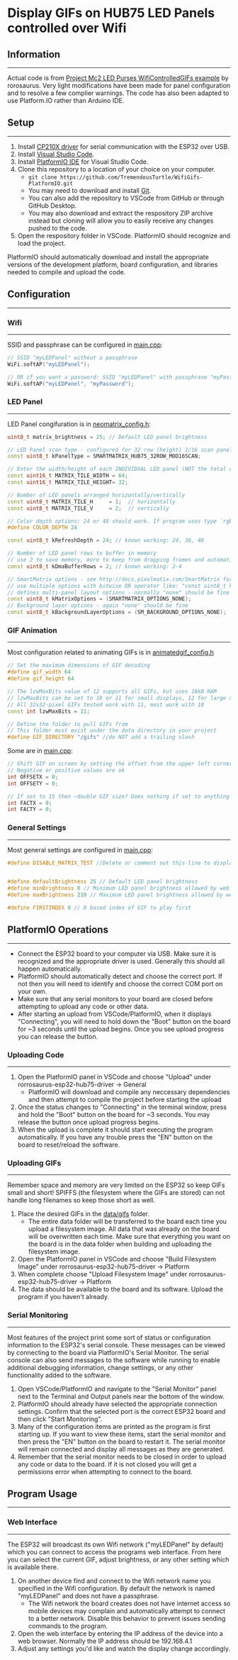 # Display GIFs on HUB75 LED Panels controlled over Wifi
## Information 
----------
Actual code is from [Project Mc2 LED Purses WifiControlledGIFs example](https://github.com/rorosaurus/project-mc2-led-purse/tree/master/WifiControlledGIFs) by rorosaurus. 
Very light modifications have been made for panel configuration and to resolve a few complier warnings. The code has also been adapted to use Platform.IO rather than Arduino IDE.

## Setup
----------
1. Install [CP210X driver](https://www.silabs.com/documents/public/software/CP210x_Windows_Drivers.zip) for serial communication with the ESP32 over USB.
1. Install [Visual Studio Code](https://code.visualstudio.com/).
1. Install [PlatformIO IDE](https://platformio.org/install/ide?install=vscode) for Visual Studio Code.
1. Clone this repository to a location of your choice on your computer.
   - `git clone https://github.com/TremendousTurtle/WifiGifs-PlatformIO.git`
   - You may need to download and install [Git](https://git-scm.com/download/win).
   - You can also add the repository to VSCode from GitHub or through GitHub Desktop.
   - You may also download and extract the respository ZIP archive instead but cloning will allow you to easily receive any changes pushed to the code.
1. Open the respository folder in VSCode. PlatformIO should recognize and load the project.

PlatformIO should automatically download and install the appropriate versions of the development platform, board configuration, and libraries needed to compile and upload the code.

## Configuration
----------
### Wifi
----
SSID and passphrase can be configured in [main.cpp](src/main.cpp):
```cpp
// SSID "myLEDPanel" without a passphrase
WiFi.softAP("myLEDPanel");

// OR if you want a password: SSID "myLEDPanel" with passphrase "myPassword"
WiFi.softAP("myLEDPanel", "myPassword");
```

### LED Panel
----
LED Panel congifuration is in [neomatrix_config.h](include/neomatrix_config.h):
```cpp
uint8_t matrix_brightness = 25; // Default LED panel brightness

// LED Panel scan type - configured for 32 row (height) 1/16 scan panel by default
const uint8_t kPanelType = SMARTMATRIX_HUB75_32ROW_MOD16SCAN;

// Enter the width/height of each INDIVIDUAL LED panel (NOT the total display)
const uint16_t MATRIX_TILE_WIDTH = 64;
const uint16_t MATRIX_TILE_HEIGHT= 32;

// Number of LED panels arranged horizontally/vertically
const uint8_t MATRIX_TILE_H     = 1;  // horizontally
const uint8_t MATRIX_TILE_V     = 2;  // vertically

// Color depth options: 24 or 48 should work. If program uses type `rgb24` directly, COLOR_DEPTH must be 24
#define COLOR_DEPTH 24

const uint8_t kRefreshDepth = 24; // known working: 24, 36, 48

// Number of LED panel rows to buffer in memory
// use 2 to save memory, more to keep from dropping frames and automatically lowering refresh rate
const uint8_t kDmaBufferRows = 2; // known working: 2-4

// SmartMatrix options - see http://docs.pixelmatix.com/SmartMatrix for options
// use multiple options with bitwise OR operator like: "const uint8_t kMatrixOptions = (SMARTMATRIX_OPTIONS_C_SHAPE_STACKING | SMARTMATRIX_OPTIONS_BOTTOM_TO_TOP_STACKING);"
// defines multi-panel layout options - normally "none" should be fine
const uint8_t kMatrixOptions = (SMARTMATRIX_OPTIONS_NONE);
// Background layer options - again "none" should be fine
const uint8_t kBackgroundLayerOptions = (SM_BACKGROUND_OPTIONS_NONE);
```

### GIF Animation
----
Most configuration related to animating GIFs is in [animatedgif_config.h](include/animatedgif_config.h)
 ```cpp
// Set the maximum dimensions of GIF decoding
#define gif_width 64
#define gif_height 64

// The lzwMaxBits value of 12 supports all GIFs, but uses 16kB RAM
// lzwMaxBits can be set to 10 or 11 for small displays, 12 for large displays
// All 32x32-pixel GIFs tested work with 11, most work with 10
const int lzwMaxBits = 11;

// Define the folder to pull GIFs from
// This folder must exist under the data directory in your project
#define GIF_DIRECTORY "/gifs" //do NOT add a trailing slash
 ```

Some are in [main.cpp](src/main.cpp):
```cpp
// Shift GIF on screen by setting the offset from the upper left corner
// Negative or positive values are ok
int OFFSETX = 0;
int OFFSETY = 0;

// If set to 15 then ~double GIF size? Does nothing if set to anything other than 15
int FACTX = 0;
int FACTY = 0;
```

### General Settings
----
Most general settings are configured in [main.cpp](src/main.cpp):
```cpp
#define DISABLE_MATRIX_TEST //Delete or comment out this line to display a panel alignment pattern on startup


#define defaultBrightness 25 // Default LED panel brightness
#define minBrightness 0 // Minimum LED panel brightness allowed by web client
#define maxBrightness 210 // Maximum LED panel brightness allowed by web client

#define FIRSTINDEX 0 // 0 based index of GIF to play first
```

## PlatformIO Operations
----------
 - Connect the ESP32 board to your computer via USB. Make sure it is recognized and the appropriate driver is used. Generally this should all happen automatically.
 - PlatformIO should automatically detect and choose the correct port. If not then you will need to identify and choose the correct COM port on your own.
 - Make sure that any serial monitors to your board are closed before attempting to upload any code or other data.
 - After starting an upload from VSCode/PlatformIO, when it displays "Connecting", you will need to hold down the "Boot" button on the board for ~3 seconds until the upload begins. Once you see upload progress you can release the button.

### Uploading Code
----
1. Open the PlatformIO panel in VSCode and choose "Upload" under rorrosaurus-esp32-hub75-driver -> General
   - PlatformIO will download and compile any neccessary dependencies and then attempt to compile the project before starting the upload
1. Once the status changes to "Connecting" in the terminal window, press and hold the "Boot" button on the board for ~3 seconds. You may release the button once upload progress begins.
1. When the upload is complete it should start executing the program automatically. If you have any trouble press the "EN" button on the board to reset/reload the software.

### Uploading GIFs
----
Remember space and memory are very limited on the ESP32 so keep GIFs small and short! SPIFFS (the filesystem where the GIFs are stored) can not handle long filenames so keep those short as well.
1. Place the desired GIFs in the [data/gifs](data/gifs) folder.
   - The entire data folder will be transferred to the board each time you upload a filesystem image. All data that was already on the board will be overwritten each time. Make sure that everything you want on the board is in the data folder when building and uploading the filesystem image.
1. Open the PlatformIO panel in VSCode and choose "Build Filesystem Image" under rorrosaurus-esp32-hub75-driver -> Platform
1. When complete choose "Upload Filesystem Image" under rorrosaurus-esp32-hub75-driver -> Platform
1. The data should be available to the board and its software. Upload the program if you haven't already.

### Serial Monitoring
----
Most features of the project print some sort of status or configuration information to the ESP32's serial console. These messages can be viewed by connecting to the board via PlatformIO's Serial Monitor. The serial console can also send messages to the software while running to enable additional debugging information, change settings, or any other functionality added to the software.
1. Open VSCode/PlatformIO and navigate to the "Serial Monitor" panel next to the Terminal and Output panels near the bottom of the window.
1. PlatformIO should already have selected the appropriate connection settings. Confirm that the selected port is the correct ESP32 board and then click "Start Monitoring".
1. Many of the configuration items are printed as the program is first starting up. If you want to view these items, start the serial monitor and then press the "EN" button on the board to restart it. The serial monitor will remain connected and display all messages as they are generated.
1. Remember that the serial monitor needs to be closed in order to upload any code or data to the board. If it is not closed you will get a permissions error when attempting to connect to the board.

## Program Usage
----------
### Web Interface
----
The ESP32 will broadcast its own Wifi network ("myLEDPanel" by default) which you can connect to access the programs web interface. From here you can select the current GIF, adjust brightness, or any other setting which is available there.
1. On another device find and connect to the Wifi network name you specified in the Wifi configuration. By default the network is named "myLEDPanel" and does not have a passphrase.
   - The Wifi network the board creates does not have internet access so mobile devices may complain and automatically attempt to connect to a better network. Disable this behavior to prevent issues sending commands to the program.
1. Open the web interface by entering the IP address of the device into a web browser. Normally the IP address should be 192.168.4.1
1. Adjust any settings you'd like and watch the display change accordingly.
